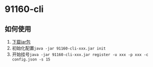 # 91160-cli

## 如何使用

1. [下载jar包](https://github.com/pengpan/91160-cli/releases)
2. 初始化配置`java -jar 91160-cli-xxx.jar init`
3. 开始挂号`java -jar 91160-cli-xxx.jar register -u xxx -p xxx -c config.json -s 15`